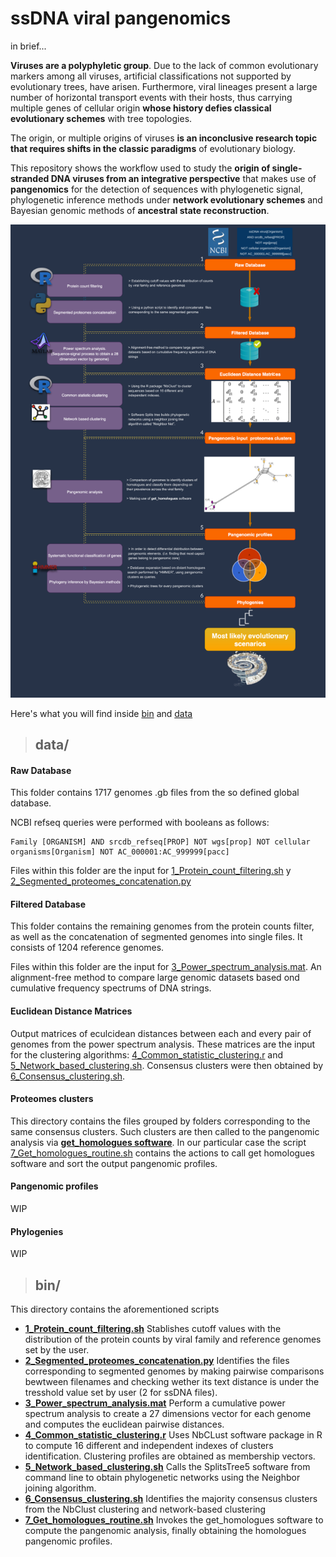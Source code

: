 # **ssDNA viral pangenomics**

in brief...

**Viruses are a polyphyletic group**. Due to the lack of common evolutionary markers among all viruses, artificial classifications not supported by evolutionary trees, have arisen. Furthermore, viral lineages present a large number of horizontal transport events with their hosts, thus carrying multiple genes of cellular origin **whose history defies classical evolutionary schemes** with tree topologies.

The origin, or multiple origins of viruses **is an inconclusive research topic that requires shifts in the classic paradigms** of evolutionary biology.

This repository shows the workflow used to study the **origin of single-stranded DNA viruses from an integrative perspective** that makes use of **pangenomics** for the detection of sequences with phylogenetic signal, phylogenetic inference methods under **network evolutionary schemes** and Bayesian genomic methods of **ancestral state reconstruction**.

![](ssDNA_workflow.png)



Here's what you will find inside [bin](bin/) and [data](data/)




>## **data/**



#### **Raw Database**

This folder contains 1717 genomes .gb files from the so defined global database.

NCBI refseq queries were performed with booleans as follows:

``` 
Family [ORGANISM] AND srcdb_refseq[PROP] NOT wgs[prop] NOT cellular organisms[Organism] NOT AC_000001:AC_999999[pacc]
```

Files within this folder are the input for [1_Protein_count_filtering.sh](bin/1_Protein_count_filtering.sh) y [2_Segmented_proteomes_concatenation.py](bin/2_Segmented_proteomes_concatenation.py)


#### **Filtered Database**

This folder contains the remaining genomes from the protein counts filter, as well as the concatenation of segmented genomes into single files. It consists of 1204 reference genomes. 

Files within this folder are the input for [3_Power_spectrum_analysis.mat](bin/3_Power_spectrum_analysis.mat). An alignment-free method to compare large genomic datasets based ond cumulative frequency spectrums of DNA strings.


#### **Euclidean Distance Matrices**

Output matrices of eculcidean distances between each and every pair of genomes from the power spectrum analysis. These matrices are the input for the clustering algorithms: [4_Common_statistic_clustering.r](bin/4_Common_statistic_clustering.r) and [5_Network_based_clustering.sh](bin/5_Network_based_clustering.sh). Consensus clusters were then obtained by [6_Consensus_clustering.sh](bin/6_Consensus_clustering.sh).


#### **Proteomes clusters**

This directory contains the files grouped by folders corresponding to the same consensus clusters. Such clusters are then called to the pangenomic analysis via **[get_homologues software](https://github.com/eead-csic-compbio/get_homologues)**. In our particular case the script [7_Get_homologues_routine.sh](bin/7_Get_homologues_routine) contains the actions to call get homologues software and sort the output pangenomic profiles.


#### **Pangenomic profiles**

WIP


#### **Phylogenies**

WIP



>## **bin/**

This directory contains the aforementioned scripts

  * **[1_Protein_count_filtering.sh](bin/1_Protein_count_filtering.sh)** Stablishes cutoff values with the distribution of the protein counts by viral family and reference genomes set by the user. 
  * **[2_Segmented_proteomes_concatenation.py](bin/2_Segmented_proteomes_concatenation.py)** Identifies the files corresponding to segmented genomes by making pairwise comparisons bewtween filenames and checking wether its text distance is under the tresshold value set by user (2 for ssDNA files).
  * **[3_Power_spectrum_analysis.mat](bin/3_Power_spectrum_analysis.mat)** Perform a cumulative power spectrum analysis to create a 27 dimensions vector for each genome and computes the euclidean pairwise distances.
  * **[4_Common_statistic_clustering.r](bin/4_Common_statistic_clustering.r)** Uses NbCLust software package in R to compute 16 different and independent indexes of clusters identification. Clustering profiles are obtained as membership vectors.
  * **[5_Network_based_clustering.sh](bin/5_Network_based_clustering.sh)** Calls the SplitsTree5 software from command line to obtain phylogenetic networks using the Neighbor joining algorithm.
  * **[6_Consensus_clustering.sh](bin/6_Consensus_clustering.sh)** Identifies the majority consensus clusters from the NbClust clustering and network-based clustering
  * **[7_Get_homologues_routine.sh](bin/7_Get_homologues_routine)** Invokes the get_homologues software to compute the pangenomic analysis, finally obtaining the homologues pangenomic profiles.



